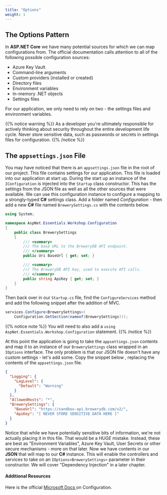 ```yaml
---
title: "Options"
weight: 1
---
```


## <i class="far fa-check-circle"></i> The Options Pattern

In __ASP.NET Core__ we have many potential sources for which we can map configurations from. The official documentation calls attention to all of the following possible configuration sources:

 - Azure Key Vault
 - Command-line arguments
 - Custom providers (installed or created)
 - Directory files
 - Environment variables
 - In-memory .NET objects
 - Settings files

For our application, we only need to rely on two - the settings files and environment variables.

{{% notice warning %}}
As a developer you're ultimately responsible for actively thinking about security throughout the entire development life cycle. Never store sensitive data, such as passwords or secrets in settings files for configuration.
{{% /notice %}}

## The `appsettings.json` File

You may have noticed that there is an `appsettings.json` file in the root of our project. This file contains settings for our application. This file is loaded into our application at start up. During the start up an instance of the `IConfiguration` is injected into the `Startup` class constructor. This has the settings from the JSON file as well as all the other sources that were available. We can use this configuration instance to configure a mapping to a strongly-typed __C#__ settings class. Add a folder named _Configuration_ - then add a new __C#__ file named `BrewerySettings.cs` with the contents below.

```csharp
using System;

namespace AspNet.Essentials.Workshop.Configuration
{
    public class BrewerySettings
    {
        /// <summary>
        /// The base URL to the BreweryDB API endpoint.
        /// </summary>
        public Uri BaseUrl { get; set; }

        /// <summary>
        /// The BreweryDB API key, used to execute API calls.
        /// </summary>
        public string ApiKey { get; set; }
    }
}
```

Then back over in our `Startup.cs` file, find the `ConfigureServices` method and add the following snippet after the addition of MVC.

```csharp
services.Configure<BrewerySettings>(
    Configuration.GetSection(nameof(BrewerySettings)));
```

{{% notice note %}}
You will need to also add a `using AspNet.Essentials.Workshop.Configuration` statement.
{{% /notice %}}

At this point the application is going to take the `appsettings.json` contents and map it to an instance of our `BrewerySettings` class wrapped in an `IOptions` interface. The only problem is that our JSON file doesn't have any custom settings - let's add some. Copy the snippet below , replacing the contents of the `appsettings.json` file.

```json
{
  "Logging": {
    "LogLevel": {
      "Default": "Warning"
    }
  },
  "AllowedHosts": "*",
  "BrewerySettings": {
    "BaseUrl": "https://sandbox-api.brewerydb.com/v2/",
    "ApiKey": "[ NEVER STORE SENSITIVE DATA HERE ]"
  } 
}
```

Notice that while we have potentially sensitive bits of information, we're not actually placing it in this file. That would be a _HUGE_ mistake.  Instead, these are best as "Environment Variables", Azure Key Vault, User Secrets or other secure mechanisms - more on that later. Now we have contents in our __JSON__ that will map to our __C#__ instance. This will enable the controllers and services to take on an `IOptions<BrewerySettings>` parameter in their constructor. We will cover "Dependency Injection" in a later chapter.

#### Additional Resources

Here is the official <a href='https://docs.microsoft.com/en-us/aspnet/core/fundamentals/configuration/?view=aspnetcore-2.2' target='_blank'>Microsoft Docs <i class="fas fa-file-alt"></i></a> on Configuration.
